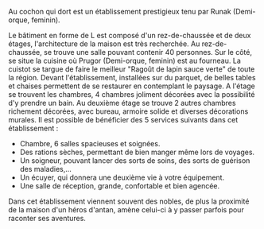 Au cochon qui dort est un établissement prestigieux tenu par Runak (Demi-orque, feminin).

Le bâtiment en forme de L est composé d'un rez-de-chaussée et de deux étages, l'architecture de la maison est très recherchée. Au rez-de-chaussée, se trouve une salle pouvant contenir 40 personnes. Sur le côté, se situe la cuisine où Prugor (Demi-orque, feminin) est au fourneau. La cuistot se targue de faire le meilleur "Ragoût de lapin sauce verte" de toute la région.
Devant l'établissement, installées sur du parquet, de belles tables et chaises permettent de se restaurer en contemplant le paysage.
A l'étage se trouvent les chambres, 4 chambres joliment décorées avec la possibilité d'y prendre un bain.
Au deuxième étage se trouve 2 autres chambres richement décorées, avec bureau, armoire solide et diverses décorations murales.
Il est possible de bénéficier des 5 services suivants dans cet établissement :
-  Chambre, 6 salles spacieuses et soignées.
-  Des rations sèches, permettant de bien manger même lors de voyages.
-  Un soigneur, pouvant lancer des sorts de soins, des sorts de guérison des maladies,...
-  Un écuyer, qui donnera une deuxième vie à votre équipement.
-  Une salle de réception, grande, confortable et bien agencée.

Dans cet établissement viennent souvent des nobles, de plus la proximité de la maison d'un héros d'antan, amène celui-ci à y passer parfois pour raconter ses aventures.

